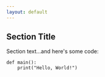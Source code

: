 ```yaml
---
layout: default
---
```


## Section Title

Section text...and here's some code:

```
def main():
    print("Hello, World!")
```
